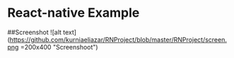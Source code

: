 # React-native Example

##Screenshot
![alt text](https://github.com/kurniaeliazar/RNProject/blob/master/RNProject/screen.png =200x400 "Screenshoot")
